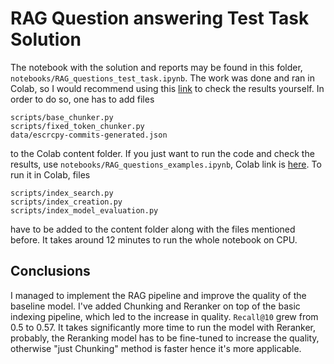 # RAG Question answering Test Task Solution

The notebook with the solution and reports may be found in this folder, `notebooks/RAG_questions_test_task.ipynb`. The work was done and ran in Colab, so I would recommend using this [link](https://colab.research.google.com/drive/1moIvQge-K-rRqcCVTjmNlXQ5fNruogZ_?usp=sharing) to check the results yourself. In order to do so, one has to add files 

```
scripts/base_chunker.py
scripts/fixed_token_chunker.py
data/escrcpy-commits-generated.json
```

to the Colab content folder. If you just want to run the code and check the results, use `notebooks/RAG_questions_examples.ipynb`, Colab link is [here](https://colab.research.google.com/drive/1dTeZZ42l6-cKNJhGrUGPKzkT_rZHB9nJ?usp=sharing). To run it in Colab, files  

```
scripts/index_search.py
scripts/index_creation.py
scripts/index_model_evaluation.py
```
have to be added to the content folder along with the files mentioned before. It takes around 12 minutes to run the whole notebook on CPU. 

## Conclusions

I managed to implement the RAG pipeline and improve the quality of the baseline model. I've added Chunking and Reranker on top of the basic indexing pipeline, which led to the increase in quality. `Recall@10` grew from 0.5 to 0.57. It takes significantly more time to run the model with Reranker, probably, the Reranking model has to be fine-tuned to increase the quality, otherwise "just Chunking" method  is faster hence it's more applicable. 
